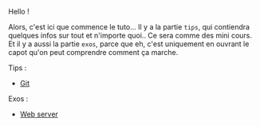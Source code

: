 Hello !

Alors, c'est ici que commence le tuto... Il y a la partie `tips`, qui
contiendra quelques infos sur tout et n'importe quoi.. Ce sera comme des mini
cours. Et il y a aussi la partie `exos`, parce que eh, c'est uniquement en
ouvrant le capot qu'on peut comprendre comment ça marche.

Tips :

- [Git](/tips/git.md)

Exos :

- [Web server](/web-server/README.md)
